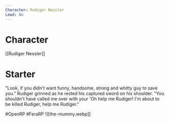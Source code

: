 ```yaml
---
Character: Rudiger Nessler
Lewd: No
---
```

# Character
[[Rudiger Nessler]]

# Starter
"Look, if you didn't want funny, handsome, strong and whitty guy to save you." Rudiger grinned as he rested his captured sword on his shoulder. "You shouldn't have called me over with your 'Oh help me Rudiger! I'm about to be killed Rudiger, help me Rudiger." 

#OpenRP #FeraRP
![[the-mummy.webp]]